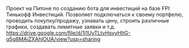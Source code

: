 Проект на Питоне по созданию бота для инвестиций на базе FPI Тинькофф Инвестиций. Позволяет подключаться к своему портфелю, проводить покупку/продажу, узнавать цену, строить различные графики, создавать лимитные заявки и т.д.
https://drive.google.com/file/d/1i1UyTLtvHsvyHltG-q5g8MAiZXAhlOUA/view?usp=sharing
